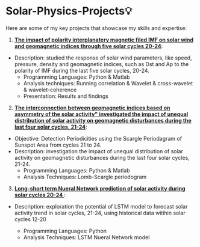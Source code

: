 # Solar-Physics-Projects💡  
Here are some of my key projects that showcase my skills and expertise:

1. **[The impact of polarity interplanatery magnetic filed IMF on solar wind and geomagnetic indices through five solar cycles 20-24](https://github.com/76basant/Solar-Physics-Projects/tree/3e425df82efdad6bffaefede083d43ef5a769154/Toward%20and%20Away%20Direction%20of%20IMF)**:
- Description: studied the response of solar wind parameters, like speed, pressure, density and geomagnetic indices, such as Dst and Ap to the polarity of IMF during the last five solar cycles, 20-24.
   - Programming Languages:
 Python & Matlab
   - Analysis techniques: 
Running correlation & Wavelet & cross-wavelet & wavelet-coherence 
   - Presentation: Results and findings
2. **[The interconnection between geomagnetic indices based on asymmetry of the solar activity" investigated the impact of unequal distribution of solar activity on geomagnetic disturbances during the last four solar cycles, 21-24](https://github.com/76basant/Solar-Physics-Projects/tree/main/Lomb%20Scargle%20Periodagram%20of%20SSA%20)**:
- Objective: Detection Periodicities using the Scargle Periodagram of Sunspot Area from cycles 21 to 24. 
- Description: investigation the impact of unequal distribution of solar activity on geomagnetic disturbances during the last four solar cycles, 21-24.   
   - Programming Languages:
 Python & Matlab
   - Analysis Techniques: Lomb-Scargle periodogram

3. **[Long-short term Nueral Network prediction of solar activity during solar cycles 20-24 ](https://github.com/76basant/Solar-Physics-Projects/tree/3e425df82efdad6bffaefede083d43ef5a769154/Toward%20and%20Away%20Direction%20of%20IMF](https://github.com/76basant/Solar-Physics-Projects/tree/main/LSTM%20of%20SSAs))**:
- Description: exploration the potential of LSTM model to forecast solar activity trend in solar cycles, 21-24, using historical data witihin solar cycles 12-20
 
  - Programming Languages:
 Python 
   - Analysis Techniques: LSTM Nueral Network model
